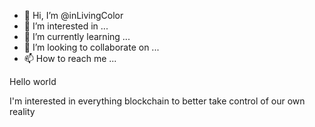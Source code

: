 - 👋 Hi, I’m @inLivingColor
- 👀 I’m interested in ...
- 🌱 I’m currently learning ...
- 💞️ I’m looking to collaborate on ...
- 📫 How to reach me ...

<!---
inLivingColor/inLivingColor is a ✨ special ✨ repository because its `README.md` (this file) appears on your GitHub profile.
You can click the Preview link to take a look at your changes.
---> Hello world
I'm interested in everything blockchain
to better take control of our own reality

